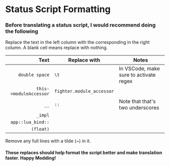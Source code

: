 # Status Script Formatting
### Before translating a status script, I would recommend doing the following 
Replace the text in the left column with the corresponding in the right column. A blank cell means replace with nothing.

| Text | Replace with | Notes |
| ---: | --- | --- |
| `double space` | `\t` | In VSCode, make sure to activate regex |
| `this->moduleAccessor` | `fighter.module_accessor` |
| `__` | `::` | Note that that's two underscores |
| `_impl` |
| `app::lua_bind::` |
| `(float)` |
Remove any full lines with a tilde (~) in it.

#### These replaces should help format the script better and make translation faster. Happy Modding!
